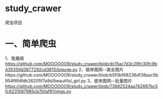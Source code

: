# study_crawer
爬虫项目
# 一、简单爬虫
1、笔趣阁 https://github.com/MOOOOOO9/study_crawer/blob/dc15ac7d3c29fc30fc9b435359d3877292cd3815/biquge.py
2、彼岸图网--美女图片https://github.com/MOOOOOO9/study_crawer/blob/b5f0bf68236df38aac5b954f6fdfdb26205f7a9d/beautiful_girl.py
3、彼岸图网--批量图片 https://github.com/MOOOOOO9/study_crawer/blob/73682524aa742667bc5fc6231587985cb7b1af91/imgs.py
